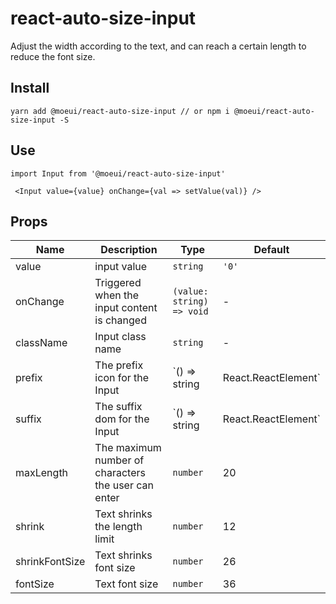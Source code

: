 # react-auto-size-input

Adjust the width according to the text, and can reach a certain length to reduce the font size.

## Install

    yarn add @moeui/react-auto-size-input // or npm i @moeui/react-auto-size-input -S

## Use

    import Input from '@moeui/react-auto-size-input'

     <Input value={value} onChange={val => setValue(val)} />

## Props

| Name           | Description                                         | Type                                | Default    |
| -------------- | --------------------------------------------------- | ----------------------------------- | ---------- |
| value          | input value                                         | `string`                            | `'0'`      |
| onChange       | Triggered when the input content is changed         | `(value: string) => void`           | -          |
| className      | Input class name                                    | `string`                            | -          |
| prefix         | The prefix icon for the Input                       | `() => string | React.ReactElement` | -          |
| suffix         | The suffix dom for the Input	                       | `() => string | React.ReactElement` | -          |
| maxLength      | The maximum number of characters the user can enter | `number`                            | 20         |
| shrink         | Text shrinks the length limit                       | `number`                            | 12         |
| shrinkFontSize | Text shrinks font size                              | `number`                            | 26         |
| fontSize 	     | Text font size                                      | `number`                            | 36         |
